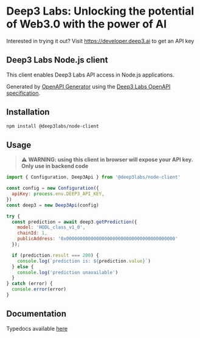 # Deep3 Labs: Unlocking the potential of Web3.0 with the power of AI

Interested in trying it out? Visit https://developer.deep3.ai to get an API key


## Deep3 Labs Node.js client

This client enables Deep3 Labs API access in Node.js applications. 

Generated by [OpenAPI Generator](https://github.com/OpenAPITools/openapi-generator/) using the [Deep3 Labs OpenAPI specification](https://github.com/deep3labs/deep3-openapi).

## Installation

```bash
npm install @deep3labs/node-client
```

## Usage

> :warning: **WARNING: using this client in browser will expose your API key. Only use in backend code**


```javascript
import { Configuration, Deep3Api } from '@deep3labs/node-client'

const config = new Configuration({
  apiKey: process.env.DEEP3_API_KEY,
})
const deep3 = new Deep3Api(config)

try {
  const prediction = await deep3.getPrediction({
    model: 'HODL_class_v1_0',
    chainId: 1,
    publicAddress: '0x0000000000000000000000000000000000000000'
  });

  if (prediction.result === 200) {
    console.log(`prediction is: ${prediction.value}`)
  } else {
    console.log('prediction unavailable')
  }
} catch (error) {
  console.error(error)
}
```

## Documentation

Typedocs available [here](docs/modules.md)